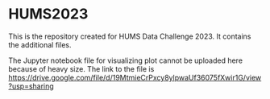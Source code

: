 # HUMS2023

This is the repository created for HUMS Data Challenge 2023. It contains the additional files.

The Jupyter notebook file for visualizing plot cannot be uploaded here because of heavy size. The link to the file is https://drive.google.com/file/d/19MtmieCrPxcy8ylpwaUf36075fXwir1G/view?usp=sharing
